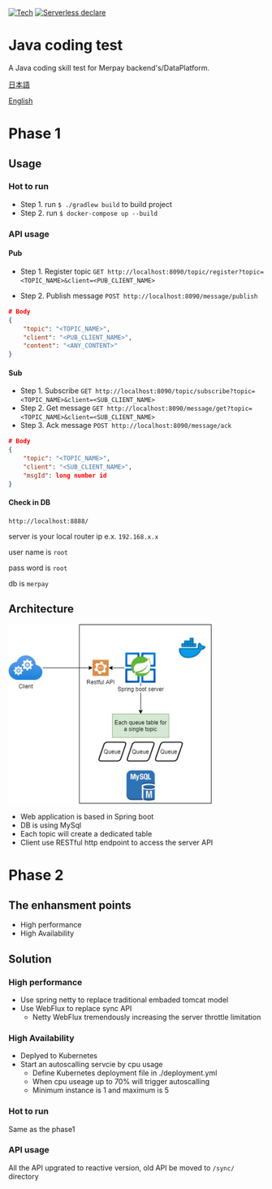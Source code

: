[![Tech](https://img.shields.io/static/v1?label=Java&message=11&color=009933)]()
[![Serverless declare](https://img.shields.io/static/v1?label=docker&message=mysql&color=ff69b4)]()
# Java coding test

A Java coding skill test for Merpay backend's/DataPlatform.

[日本語](SKILL_TEST.ja.md)

[English](SKILL_TEST.en.md)


# Phase 1
## Usage
### Hot to run
- Step 1. run `$ ./gradlew build` to build project
- Step 2. run `$ docker-compose up --build`

### API usage
#### Pub
- Step 1. Register topic
`GET http://localhost:8090/topic/register?topic=<TOPIC_NAME>&client=<PUB_CLIENT_NAME>`

- Step 2. Publish message
`POST http://localhost:8090/message/publish`
```JSON
# Body
{
    "topic": "<TOPIC_NAME>",
    "client": "<PUB_CLIENT_NAME>",
    "content": "<ANY_CONTENT>"
}
```

#### Sub
- Step 1. Subscribe
`GET http://localhost:8090/topic/subscribe?topic=<TOPIC_NAME>&client=<SUB_CLIENT_NAME>`
- Step 2. Get message
`GET http://localhost:8090/message/get?topic=<TOPIC_NAME>&client=<SUB_CLIENT_NAME>`
- Step 3. Ack message
`POST http://localhost:8090/message/ack`
```JSON
# Body
{
    "topic": "<TOPIC_NAME>",
    "client": "<SUB_CLIENT_NAME>",
    "msgId": long number id
}
```
#### Check in DB
`http://localhost:8888/`

server is your local router ip e.x. `192.168.x.x`

user name is `root`

pass word is `root`

db is `merpay`

## Architecture
<img src="./image/phase1.jpg" width="400px">

- Web application is based in Spring boot
- DB is using MySql
- Each topic will create a dedicated table
- Client use RESTful http endpoint to access the server API


# Phase 2
## The enhansment points
- High performance
- High Availability

## Solution
### High performance
- Use spring netty to replace traditional embaded tomcat model
- Use WebFlux to replace sync API
  - Netty WebFlux tremendously increasing the server throttle limitation

### High Availability
- Deplyed to Kubernetes
- Start an autoscalling servcie by cpu usage
  - Define Kubernetes deployment file in ./deployment.yml
  - When cpu useage up to 70% will trigger autoscalling
  - Minimum instance is 1 and maximum is 5

### Hot to run
Same as the phase1

### API usage
All the API upgrated to reactive version, old API be moved to `/sync/` directory 